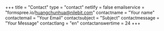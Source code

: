 +++
title = "Contact"
type = "contact"
netlify = false
emailservice = "formspree.io/huangchunhua@nilebit.com"
contactname = "Your name"
contactemail = "Your Email"
contactsubject = "Subject"
contactmessage = "Your Message"
contactlang = "en"
contactanswertime = 24
+++
